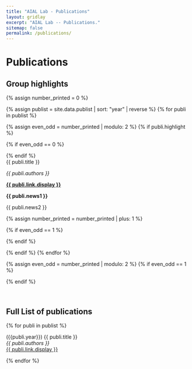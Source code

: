 ```yaml
---
title: "AIAL Lab - Publications"
layout: gridlay
excerpt: "AIAL Lab -- Publications."
sitemap: false
permalink: /publications/
---
```



# Publications

## Group highlights

<!-- **At the end of this page, you can find the [full list of publications and patents](#full-list-of-publications)** -->

{% assign number_printed = 0 %}

{% assign publist = site.data.publist | sort: "year" | reverse %}
{% for publi in publist %}

{% assign even_odd = number_printed | modulo: 2 %}
{% if publi.highlight %}

{% if even_odd == 0 %}
<div class="row">
{% endif %}

<div class="col-sm-6 clearfix">
 <div class="well">
  <pubtit>{{ publi.title }}</pubtit>
  <!-- <img src="{{ site.url }}{{ site.baseurl }}/images/pubpic/{{ publi.image }}" class="img-responsive" width="33%" style="float: left" /> -->
  <!-- <p>{{ publi.description }}</p> -->
  <p><em>{{ publi.authors }}</em></p>
  <p><strong><a href="{{ publi.link.url }}">{{ publi.link.display }}</a></strong></p>
  <p class="text-danger"><strong> {{ publi.news1 }}</strong></p>
  <p> {{ publi.news2 }}</p>
 </div>
</div>

{% assign number_printed = number_printed | plus: 1 %}

{% if even_odd == 1 %}
</div>
{% endif %}

{% endif %}
{% endfor %}

{% assign even_odd = number_printed | modulo: 2 %}
{% if even_odd == 1 %}
</div>
{% endif %}

<p> &nbsp; </p>

## Full List of publications

{% for publi in publist %}

  ({{publi.year}}) {{ publi.title }} <br />
  <em>{{ publi.authors }} </em><br /><a href="{{ publi.link.url }}">{{ publi.link.display }}</a>

{% endfor %}
